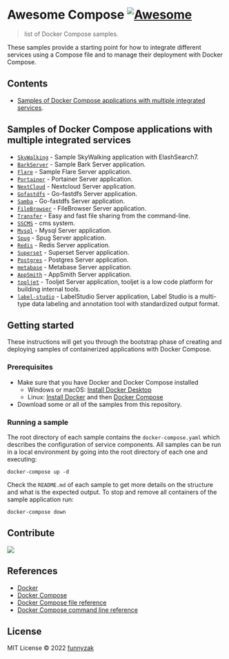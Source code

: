 # Awesome Compose [![Awesome](https://awesome.re/badge.svg)](https://awesome.re)

> list of Docker Compose samples.

These samples provide a starting point for how to integrate different services using a Compose file and to manage their deployment with Docker Compose.

<!--lint disable awesome-toc-->

## Contents

- [Samples of Docker Compose applications with multiple integrated services](#samples-of-docker-compose-applications-with-multiple-integrated-services).

## Samples of Docker Compose applications with multiple integrated services

- [`SkyWalking`](https://github.com/ycrun/awesome-compose/tree/main/skywalking-es) - Sample SkyWalking application
  with ElashSearch7.
- [`BarkServer`](https://github.com/ycrun/awesome-compose/tree/main/bark) - Sample Bark Server application.
- [`Flare`](https://github.com/ycrun/awesome-compose/tree/main/flare) - Sample Flare Server application.
- [`Portainer`](https://github.com/ycrun/awesome-compose/tree/main/portainer) - Portainer Server application.
- [`NextCloud`](https://github.com/ycrun/awesome-compose/tree/main/nextcloud) - Nextcloud Server application.
- [`Gofastdfs`](https://github.com/ycrun/awesome-compose/tree/main/gofastdfs) - Go-fastdfs Server application.
- [`Samba`](https://github.com/ycrun/awesome-compose/tree/main/samba) - Go-fastdfs Server application.
- [`FileBrowser`](https://github.com/ycrun/awesome-compose/tree/main/filebrowser) - FileBrowser Server application.
- [`Transfer`](https://github.com/ycrun/awesome-compose/tree/main/transfer) - Easy and fast file sharing from the command-line.
- [`SSCMS`](https://github.com/ycrun/awesome-compose/tree/main/transfer) - cms system.
- [`Mysql`](https://github.com/ycrun/awesome-compose/tree/main/mysql) - Mysql Server application.
- [`Spug`](https://github.com/ycrun/awesome-compose/tree/main/spug) - Spug Server application.
- [`Redis`](https://github.com/ycrun/awesome-compose/tree/main/redis) - Redis Server application.
- [`Superset`](https://github.com/ycrun/awesome-compose/tree/main/super-set) - Superset Server application.
- [`Postgres`](https://github.com/ycrun/awesome-compose/tree/main/postgres) - Postgres Server application.
- [`metabase`](https://github.com/ycrun/awesome-compose/tree/main/metabase) - Metabase Server application.
- [`AppSmith`](https://github.com/ycrun/awesome-compose/tree/main/appsimith) - AppSmith Server application.
- [`tooljet`](https://github.com/ycrun/awesome-compose/tree/main/tooljet) - Tooljet Server application, tooljet is a low code platform for building internal tools.
- [`label-studio`](https://github.com/ycrun/awesome-compose/tree/main/label-studio) - LabelStudio Server application, Label Studio is a multi-type data labeling and annotation tool with standardized output format.

<!--lint disable awesome-toc-->

<!--lint disable awesome-toc-->

## Getting started

These instructions will get you through the bootstrap phase of creating and
deploying samples of containerized applications with Docker Compose.

### Prerequisites

- Make sure that you have Docker and Docker Compose installed
  - Windows or macOS:
    [Install Docker Desktop](https://www.docker.com/get-started)
  - Linux: [Install Docker](https://www.docker.com/get-started) and then
    [Docker Compose](https://github.com/docker/compose)
- Download some or all of the samples from this repository.

### Running a sample

The root directory of each sample contains the `docker-compose.yaml` which
describes the configuration of service components. All samples can be run in
a local environment by going into the root directory of each one and executing:

```console
docker-compose up -d
```

Check the `README.md` of each sample to get more details on the structure and
what is the expected output.
To stop and remove all containers of the sample application run:

```console
docker-compose down
```

<!--lint disable awesome-toc-->

## Contribute

<a href="https://github.com/ycrun/awesome-compose/graphs/contributors">
  <img src="https://contrib.rocks/image?repo=funnyzak/awesome-compose" />
</a>

## References

- [Docker](https://docs.docker.com/)
- [Docker Compose](https://docs.docker.com/compose/)
- [Docker Compose file reference](https://docs.docker.com/compose/compose-file/)
- [Docker Compose command line reference](https://docs.docker.com/compose/reference/)

## License

MIT License © 2022 [funnyzak](https://github.com/ycrun/awesome-compose)
